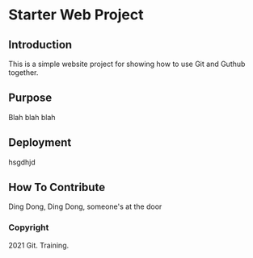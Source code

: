 # Starter Web Project

## Introduction

This is a simple website project for showing how to use Git and Guthub together.

## Purpose
Blah blah blah

## Deployment

hsgdhjd

## How To Contribute

Ding Dong, Ding Dong, someone's at the door

### Copyright
2021 Git. Training.